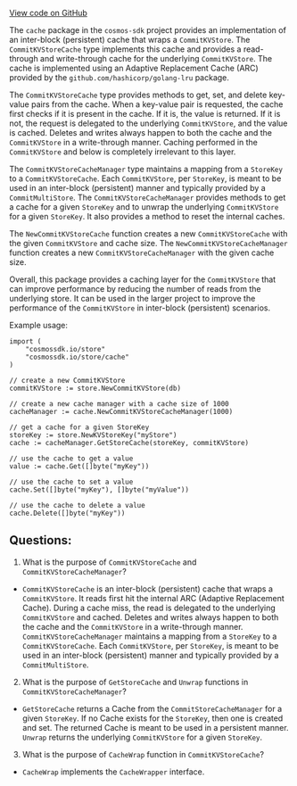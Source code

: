 [View code on GitHub](https://github.com/cosmos/cosmos-sdk.git/store/cache/cache.go)

The `cache` package in the `cosmos-sdk` project provides an implementation of an inter-block (persistent) cache that wraps a `CommitKVStore`. The `CommitKVStoreCache` type implements this cache and provides a read-through and write-through cache for the underlying `CommitKVStore`. The cache is implemented using an Adaptive Replacement Cache (ARC) provided by the `github.com/hashicorp/golang-lru` package. 

The `CommitKVStoreCache` type provides methods to get, set, and delete key-value pairs from the cache. When a key-value pair is requested, the cache first checks if it is present in the cache. If it is, the value is returned. If it is not, the request is delegated to the underlying `CommitKVStore`, and the value is cached. Deletes and writes always happen to both the cache and the `CommitKVStore` in a write-through manner. Caching performed in the `CommitKVStore` and below is completely irrelevant to this layer.

The `CommitKVStoreCacheManager` type maintains a mapping from a `StoreKey` to a `CommitKVStoreCache`. Each `CommitKVStore`, per `StoreKey`, is meant to be used in an inter-block (persistent) manner and typically provided by a `CommitMultiStore`. The `CommitKVStoreCacheManager` provides methods to get a cache for a given `StoreKey` and to unwrap the underlying `CommitKVStore` for a given `StoreKey`. It also provides a method to reset the internal caches.

The `NewCommitKVStoreCache` function creates a new `CommitKVStoreCache` with the given `CommitKVStore` and cache size. The `NewCommitKVStoreCacheManager` function creates a new `CommitKVStoreCacheManager` with the given cache size.

Overall, this package provides a caching layer for the `CommitKVStore` that can improve performance by reducing the number of reads from the underlying store. It can be used in the larger project to improve the performance of the `CommitKVStore` in inter-block (persistent) scenarios. 

Example usage:

```
import (
    "cosmossdk.io/store"
    "cosmossdk.io/store/cache"
)

// create a new CommitKVStore
commitKVStore := store.NewCommitKVStore(db)

// create a new cache manager with a cache size of 1000
cacheManager := cache.NewCommitKVStoreCacheManager(1000)

// get a cache for a given StoreKey
storeKey := store.NewKVStoreKey("myStore")
cache := cacheManager.GetStoreCache(storeKey, commitKVStore)

// use the cache to get a value
value := cache.Get([]byte("myKey"))

// use the cache to set a value
cache.Set([]byte("myKey"), []byte("myValue"))

// use the cache to delete a value
cache.Delete([]byte("myKey"))
```
## Questions: 
 1. What is the purpose of `CommitKVStoreCache` and `CommitKVStoreCacheManager`?
- `CommitKVStoreCache` is an inter-block (persistent) cache that wraps a `CommitKVStore`. It reads first hit the internal ARC (Adaptive Replacement Cache). During a cache miss, the read is delegated to the underlying `CommitKVStore` and cached. Deletes and writes always happen to both the cache and the `CommitKVStore` in a write-through manner. `CommitKVStoreCacheManager` maintains a mapping from a `StoreKey` to a `CommitKVStoreCache`. Each `CommitKVStore`, per `StoreKey`, is meant to be used in an inter-block (persistent) manner and typically provided by a `CommitMultiStore`.
2. What is the purpose of `GetStoreCache` and `Unwrap` functions in `CommitKVStoreCacheManager`?
- `GetStoreCache` returns a Cache from the `CommitStoreCacheManager` for a given `StoreKey`. If no Cache exists for the `StoreKey`, then one is created and set. The returned Cache is meant to be used in a persistent manner. `Unwrap` returns the underlying `CommitKVStore` for a given `StoreKey`.
3. What is the purpose of `CacheWrap` function in `CommitKVStoreCache`?
- `CacheWrap` implements the `CacheWrapper` interface.